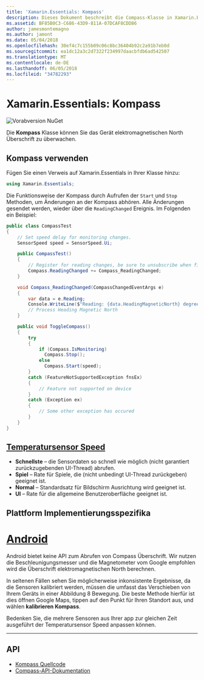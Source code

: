 ```yaml
---
title: 'Xamarin.Essentials: Kompass'
description: Dieses Dokument beschreibt die Compass-Klasse in Xamarin.Essentials, der Sie das Gerät elektromagnetischen North Überschrift überwachen können.
ms.assetid: BF85B0C3-C686-43D9-811A-07DCAF8CDD86
author: jamesmontemagno
ms.author: jamont
ms.date: 05/04/2018
ms.openlocfilehash: 30ef4c7c155b09c06c8bc36404b92c2a91b7eb0d
ms.sourcegitcommit: ea1dc12a3c2d7322f234997daacbfdb6ad542507
ms.translationtype: MT
ms.contentlocale: de-DE
ms.lasthandoff: 06/05/2018
ms.locfileid: "34782293"
---
```

# <a name="xamarinessentials-compass"></a>Xamarin.Essentials: Kompass

![Vorabversion NuGet](~/media/shared/pre-release.png)

Die **Kompass** Klasse können Sie das Gerät elektromagnetischen North Überschrift zu überwachen.

## <a name="using-compass"></a>Kompass verwenden

Fügen Sie einen Verweis auf Xamarin.Essentials in Ihrer Klasse hinzu:

```csharp
using Xamarin.Essentials;
```

Die Funktionsweise der Kompass durch Aufrufen der `Start` und `Stop` Methoden, um Änderungen an der Kompass abhören. Alle Änderungen gesendet werden, wieder über die `ReadingChanged` Ereignis. Im Folgenden ein Beispiel:

```csharp
public class CompassTest
{
    // Set speed delay for monitoring changes.
    SensorSpeed speed = SensorSpeed.Ui;

    public CompassTest()
    {
        // Register for reading changes, be sure to unsubscribe when finished
        Compass.ReadingChanged += Compass_ReadingChanged;
    }

    void Compass_ReadingChanged(CompassChangedEventArgs e)
    {
        var data = e.Reading;
        Console.WriteLine($"Reading: {data.HeadingMagneticNorth} degrees");
        // Process Heading Magnetic North
    }

    public void ToggleCompass()
    {
        try
        {
            if (Compass.IsMonitoring)
              Compass.Stop();
            else
              Compass.Start(speed);
        }
        catch (FeatureNotSupportedException fnsEx)
        {
            // Feature not supported on device
        }
        catch (Exception ex)
        {
            // Some other exception has occured
        }
    }
}
```

## <a name="sensor-speedxrefxamarinessentialssensorspeed"></a>[Temperatursensor Speed](xref:Xamarin.Essentials.SensorSpeed)

- **Schnellste** – die Sensordaten so schnell wie möglich (nicht garantiert zurückzugebenden UI-Thread) abrufen.
- **Spiel** – Rate für Spiele, die (nicht unbedingt UI-Thread zurückgeben) geeignet ist.
- **Normal** – Standardsatz für Bildschirm Ausrichtung wird geeignet ist.
- **UI** – Rate für die allgemeine Benutzeroberfläche geeignet ist.

## <a name="platform-implementation-specifics"></a>Plattform Implementierungsspezifika

# <a name="androidtabandroid"></a>[Android](#tab/android)

Android bietet keine API zum Abrufen von Compass Überschrift. Wir nutzen die Beschleunigungsmesser und die Magnetometer vom Google empfohlen wird die Überschrift elektromagnetischen North berechnen. 

In seltenen Fällen sehen Sie möglicherweise inkonsistente Ergebnisse, da die Sensoren kalibriert werden, müssen die umfasst das Verschieben von Ihrem Geräts in einer Abbildung 8 Bewegung. Die beste Methode hierfür ist dies öffnen Google Maps, tippen auf den Punkt für Ihren Standort aus, und wählen **kalibrieren Kompass**.

Bedenken Sie, die mehrere Sensoren aus Ihrer app zur gleichen Zeit ausgeführt der Temperatursensor Speed anpassen können.

--------------

## <a name="api"></a>API

- [Kompass Quellcode](https://github.com/xamarin/Essentials/tree/master/Xamarin.Essentials/Compass)
- [Compass-API-Dokumentation](xref:Xamarin.Essentials.Compass)

